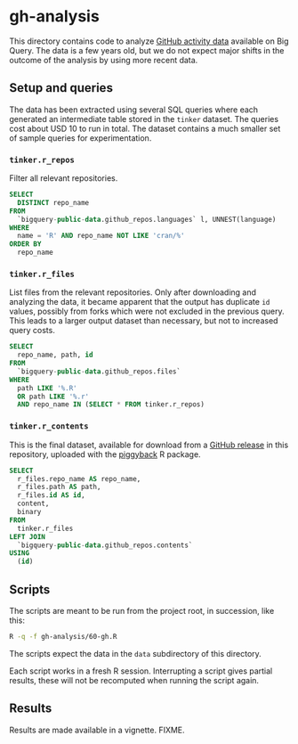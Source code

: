 # gh-analysis

This directory contains code to analyze [GitHub activity data](https://console.cloud.google.com/marketplace/product/github/github-repos) available on Big Query.
The data is a few years old, but we do not expect major shifts in the outcome of the analysis by using more recent data.

## Setup and queries

The data has been extracted using several SQL queries where each generated an intermediate table stored in the `tinker` dataset.
The queries cost about USD 10 to run in total.
The dataset contains a much smaller set of sample queries for experimentation.

### `tinker.r_repos`

Filter all relevant repositories.

```sql
SELECT 
  DISTINCT repo_name
FROM
  `bigquery-public-data.github_repos.languages` l, UNNEST(language)
WHERE
  name = 'R' AND repo_name NOT LIKE 'cran/%'
ORDER BY
  repo_name
```

### `tinker.r_files`

List files from the relevant repositories.
Only after downloading and analyzing the data, it became apparent that the output has duplicate `id` values, possibly from forks which were not excluded in the previous query.
This leads to a larger output dataset than necessary, but not to increased query costs.

```sql
SELECT
  repo_name, path, id
FROM
  `bigquery-public-data.github_repos.files`
WHERE
  path LIKE '%.R'
  OR path LIKE '%.r'
  AND repo_name IN (SELECT * FROM tinker.r_repos)
```

### `tinker.r_contents`

This is the final dataset, available for download from a [GitHub release](https://github.com/duckdblabs/duckplyr/releases/tag/gh-analysis) in this repository, uploaded with the [piggyback](https://docs.ropensci.org/piggyback) R package.

```sql
SELECT
  r_files.repo_name AS repo_name,
  r_files.path AS path,
  r_files.id AS id,
  content,
  binary
FROM
  tinker.r_files
LEFT JOIN
  `bigquery-public-data.github_repos.contents`
USING
  (id)
```

## Scripts

The scripts are meant to be run from the project root, in succession, like this:

```bash
R -q -f gh-analysis/60-gh.R
```

The scripts expect the data in the `data` subdirectory of this directory.

Each script works in a fresh R session.
Interrupting a script gives partial results, these will not be recomputed when running the script again.

## Results

Results are made available in a vignette.
FIXME.
